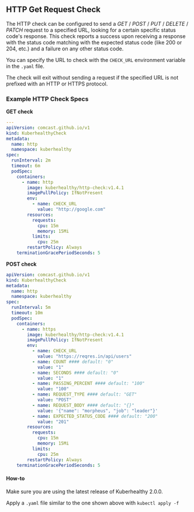 ## HTTP Get Request Check

The HTTP check can be configured to send a _GET_ / _POST_ / _PUT_ / _DELETE_ / _PATCH_ request to a specified URL, looking for a certain specific status code's response. This check reports a success upon receiving a response with the status code matching with the expected status code (like 200 or 204, etc.) and a failure on any other status code.

You can specify the URL to check with the `CHECK_URL` environment variable in the `.yaml` file.

The check will exit without sending a request if the specified URL is not prefixed with an HTTP or HTTPS protocol.

### Example HTTP Check Specs

**GET check**

```yaml
---
apiVersion: comcast.github.io/v1
kind: KuberhealthyCheck
metadata:
  name: http
  namespace: kuberhealthy
spec:
  runInterval: 2m
  timeout: 6m
  podSpec:
    containers:
      - name: http
        image: kuberhealthy/http-check:v1.4.1
        imagePullPolicy: IfNotPresent
        env:
          - name: CHECK_URL
            value: "http://google.com"
        resources:
          requests:
            cpu: 15m
            memory: 15Mi
          limits:
            cpu: 25m
        restartPolicy: Always
    terminationGracePeriodSeconds: 5
```

**POST check**

```yaml
apiVersion: comcast.github.io/v1
kind: KuberhealthyCheck
metadata:
  name: http
  namespace: kuberhealthy
spec:
  runInterval: 5m
  timeout: 10m
  podSpec:
    containers:
      - name: https
        image: kuberhealthy/http-check:v1.4.1
        imagePullPolicy: IfNotPresent
        env:
          - name: CHECK_URL
            value: "https://reqres.in/api/users"
          - name: COUNT #### default: "0"
            value: "1"
          - name: SECONDS #### default: "0"
            value: "1"
          - name: PASSING_PERCENT #### default: "100"
            value: "100"
          - name: REQUEST_TYPE #### default: "GET"
            value: "POST"
          - name: REQUEST_BODY #### default: "{}"
            value: '{"name": "morpheus", "job": "leader"}'
          - name: EXPECTED_STATUS_CODE #### default: "200"
            value: "201"
        resources:
          requests:
            cpu: 15m
            memory: 15Mi
          limits:
            cpu: 25m
        restartPolicy: Always
    terminationGracePeriodSeconds: 5
```

#### How-to

Make sure you are using the latest release of Kuberhealthy 2.0.0.

Apply a `.yaml` file similar to the one shown above with `kubectl apply -f`
